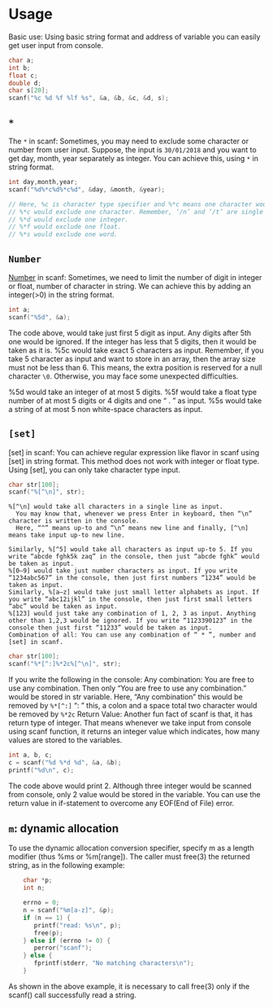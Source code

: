 # Usage
Basic use: Using basic string format and address of variable you can easily get user input from console.

```c
char a;
int b;
float c;
double d;
char s[20];
scanf("%c %d %f %lf %s", &a, &b, &c, &d, s);
```
## `*`

The `*` in scanf: Sometimes, you may need to exclude some character or number from user input.
Suppose, the input is `30/01/2018` and you want to get day, month, year separately as integer.
You can achieve this, using `*`  in string format.

```c
int day,month,year;
scanf("%d%*c%d%*c%d", &day, &month, &year);

// Here, %c is character type specifier and %*c means one character would be read from the console but it wouldn’t be assigned to any variable. Here we excluded two “/” from the input.
// %*c would exclude one character. Remember, ‘/n’ and ‘/t’ are single characters.
// %*d would exclude one integer.
// %*f would exclude one float.
// %*s would exclude one word.
```

## `Number`

[Number](Number) in scanf: Sometimes, we need to limit the number of digit in integer or float, number of character in string.
We can achieve this by adding an integer(>0) in the string format.

```c
int a;
scanf("%5d", &a);
```

The code above, would take just first 5 digit as input. Any digits after 5th one would be ignored. If the integer has less that 5 digits, then it would be taken as it is.
%5c would take exact 5 characters as input. Remember, if you take 5 character as input and want to store in an array, then the array size must not be less than 6. This means, the extra position is reserved for a null character `\0`. Otherwise, you may face some unexpected difficulties.

%5d would take an integer of at most 5 digits.
%5f would take a float type number of at most 5 digits or 4 digits and one “ . ” as input.
%5s would take a string of at most 5 non white-space characters as input.

## `[set]`

[set] in scanf: You can achieve regular expression like flavor in scanf using [set] in string format.
This method does not work with integer or float type. Using [set], you can only take character type input.

```c
char str[100];
scanf("%[^\n]", str);
```

    %[^\n] would take all characters in a single line as input.
      You may know that, whenever we press Enter in keyboard, then “\n” character is written in the console.
      Here, “^” means up-to and “\n” means new line and finally, [^\n] means take input up-to new line.

    Similarly, %[^5] would take all characters as input up-to 5. If you write “abcde fghk5k zaq” in the console, then just “abcde fghk” would be taken as input.
    %[0–9] would take just number characters as input. If you write “1234abc567” in the console, then just first numbers “1234” would be taken as input.
    Similarly, %[a–z] would take just small letter alphabets as input. If you write “abc12ijkl” in the console, then just first small letters “abc” would be taken as input.
    %[123] would just take any combination of 1, 2, 3 as input. Anything other than 1,2,3 would be ignored. If you write “1123390123” in the console then just first “11233” would be taken as input.
    Combination of all: You can use any combination of “ * ”, number and [set] in scanf.

```c
char str[100];
scanf("%*[^:]%*2c%[^\n]", str);
```

If you write the following in the console:
Any combination: You are free to use any combination.
Then only “You are free to use any combination.” would be stored in str variable. Here,
“Any combination” this would be removed by `%*[^:]`
“: ” this, a colon and a space total two character would be removed by `%*2c`
Return Value: Another fun fact of scanf is that, it has return type of integer.
That means whenever we take input from console using scanf function, it returns an integer value which indicates, how many values are stored to the variables.

```c
int a, b, c;
c = scanf("%d %*d %d", &a, &b);
printf("%d\n", c);
```

The code above would print 2. Although three integer would be scanned from console, only 2 value would be stored in the variable.
You can use the return value in if-statement to overcome any EOF(End of File) error.

## `m`: dynamic allocation

To use the dynamic allocation conversion specifier, specify m as a length modifier (thus %ms or %m[range]).  The caller must free(3) the returned string, as in the following example:

```c
    char *p;
    int n;

    errno = 0;
    n = scanf("%m[a-z]", &p);
    if (n == 1) {
       printf("read: %s\n", p);
       free(p);
    } else if (errno != 0) {
       perror("scanf");
    } else {
       fprintf(stderr, "No matching characters\n");
    }
```

As shown in the above example, it is necessary to call free(3) only if the scanf() call successfully read a string.

